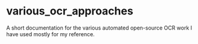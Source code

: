 # various_ocr_approaches
A short documentation for the various automated open-source OCR work I have used mostly for my reference. 
